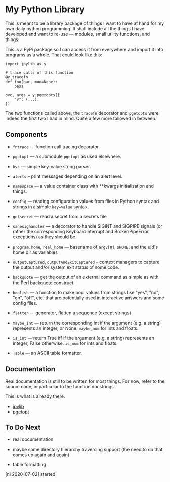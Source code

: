 My Python Library
=================

This is meant to be a library package of things I want to have at
hand for my own daily python programming. It shall include all the
things I have developed and want to re-use — modules, small utility
functions, and things.

This is a PyPi package so I can access it from everywhere and import
it into programs as a whole. That could look like this:

    import jpylib as y

    # trace calls of this function
    @y.tracefn
    def foo(bar, moo=None):
        pass

    ovc, args = y.pgetopts({
        "v": (...),
    })

The two functions called above, the `tracefn` decorator and
`pgetopts` were indeed the first two I had in mind. Quite a few more
followed in between.


Components
----------

* `fntrace` — function call tracing decorator.

* `pgetopt` — a submodule `pgetopt` as used elsewhere.

* `kvs` — simple key-value string parser.

* `alerts` – print messages depending on an alert level.

* `namespace` — a value container class with **kwargs initialisation
  and things.

* `config` — reading configuration values from files in Python
  syntax and strings in a simple `key=value` syntax.

* `getsecret` — read a secret from a secrets file

* `sanesighandler` — a decorator to handle SIGINT and SIGPIPE
  signals (or rather the corresponding KeyboardInterrupt and
  BrokenPipeError exceptions) as they should be.

* `program`, `home`, `real_home` — basename of `argv[0]`, `$HOME`,
  and the uid's home dir as variables

* `outputCaptured`, `outputAndExitCaptured` – context managers to
  capture the output and/or system exit status of some code.

* `backquote` — get the output of an external command as simple as
  with the Perl backquote construct.

* `boolish` — a function to make bool values from strings like
  "yes", "no", "on", "off", etc. that are potentially used in
  interactive answers and some config files.

* `flatten` — generator, flatten a sequence (except strings)

* `maybe_int` — return the corresponding int if the argument (e.g. a
  string) represents an integer, or None. `maybe_num` for ints and
  floats.

* `is_int` — return True iff if the argument (e.g. a string)
  represents an integer, False otherwise. `is_num` for ints and floats.

* `Table` — an ASCII table formatter.


Documentation
-------------

Real documentation is still to be written for most things. For now,
refer to the source code, in particular to the function docstrings.

This is what is already there:

* [jpylib](doc/jpylib.md)
* [pgetopt](doc/pgetopt.md)


To Do Next
----------

* real documentation

* maybe some directory hierarchy traversing support (the need to do
  that comes up again and again)

* table formatting

[ni 2020-07-02] started
